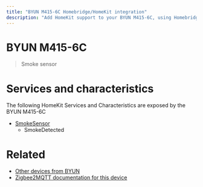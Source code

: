 ```yaml
---
title: "BYUN M415-6C Homebridge/HomeKit integration"
description: "Add HomeKit support to your BYUN M415-6C, using Homebridge, Zigbee2MQTT and homebridge-z2m."
---
```

<!---
This file has been GENERATED using src/docgen/docgen.ts
DO NOT EDIT THIS FILE MANUALLY!
-->
# BYUN M415-6C
> Smoke sensor


# Services and characteristics
The following HomeKit Services and Characteristics are exposed by
the BYUN M415-6C

* [SmokeSensor](../../sensors.md)
  * SmokeDetected


# Related
* [Other devices from BYUN](../index.md#byun)
* [Zigbee2MQTT documentation for this device](https://www.zigbee2mqtt.io/devices/M415-6C.html)